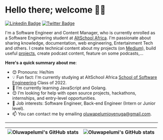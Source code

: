 # Hello there; welcome 👋🏾

[![Linkedin Badge](https://img.shields.io/badge/-oluwapelumi-blue?style=for-the-badge&logo=Linkedin&logoColor=white&link=https://www.linkedin.com/in/oluwapelumi-oyenuga)](https://www.linkedin.com/in/oluwapelumi-oyenuga/) [![Twitter Badge](https://img.shields.io/badge/-@ogbenioye-1ca0f1?style=for-the-badge&logo=twitter&logoColor=white&link=https://twitter.com/ogbenioye)](https://twitter.com/ogbenioye)

I'm a Software Engineer and Content Manager, who is currently enrolled as a Software Engineering student at [AltSchool Africa](https://altschoolafrica.com). I'm passionate about sharing knowledge, documentation, web engineering, Entertainment Tech and others. I create technical content about my projects (on [Medium](https://medium.com/@oluwapelumioyenuga)), build useful [projects](https://github.com/ogbenioye), create podcast content, feature on some podcasts,...

**Here's a quick summary about me**:

- 😊 Pronouns: He/him
- 💡 Fun fact: I'm currently studying at AltSchool Africa [School of Software Engineering](https://altschoolafrica.com/schools/engineering) Class of 2022.
- 🌱 I’m currently learning JavaScript and Golang.
- 😊 I’m looking for help with open source projects, hackathons, internships, and entry-level opportunities.
- 💼 Job interests: Software Engineer, Back-end Engineer (Intern or Junior level).
- 📫 You can contact me by emailing oluwapelumioyenuga@gmail.com.

---

| <img align="center" src="https://github-readme-stats.vercel.app/api?username=ogbenioye&show_icons=true&include_all_commits=true&hide_border=true" alt="Oluwapelumi's GitHub stats" /> | <img align="center" src="https://github-readme-stats.vercel.app/api/top-langs/?username=ogbenioye&langs_count=8&layout=compact&hide_border=true" alt="Oluwapelumi's GitHub stats" /> |
| ------------- | ------------- |
